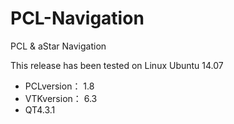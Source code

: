 # PCL-Navigation
PCL &amp; aStar Navigation

This release has been tested on Linux Ubuntu 14.07 
* PCLversion： 1.8 
* VTKversion： 6.3 
* QT4.3.1

